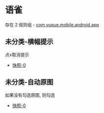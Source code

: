 # 语雀

存在 2 规则组 - [com.yuque.mobile.android.app](/src/apps/com.yuque.mobile.android.app.ts)

## 未分类-横幅提示

点x取消提示

- [快照-0](https://i.gkd.li/i/12911014)

## 未分类-自动原图

如果没有勾选原图, 则勾选

- [快照-0](https://i.gkd.li/i/12911013)
